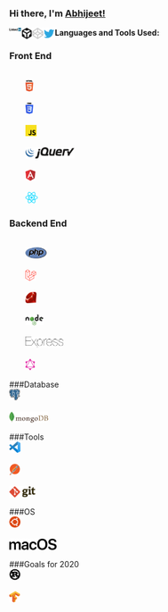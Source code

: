 ### Hi there, I'm [Abhijeet!](https://dev.to/devabhijeet)

<div align="left">
	<p>
		<a href="https://www.linkedin.com/in/dev-abhijeet-yadav/">
		  <img align="left" alt="Abhijeet Yadav | LinkedIn" width="21px" src="https://raw.githubusercontent.com/devAbhijeet/devAbhijeet/master/assets/linkedin.svg" />
		</a>
	</p>
	<p>
		<a href="https://codesandbox.io/u/devAbhijeet">
			<img align="left" alt="Abhijeet Yadav | CodeSandbox" width="20px" src="https://raw.githubusercontent.com/devAbhijeet/devAbhijeet/master/assets/codesandbox.svg" />
		</a>
	</p>
	<p>
		<a href="https://codepen.io/dev_abhijeet">
			<img align="left" alt="Abhijeet Yadav | codepen" width="20px" src="https://raw.githubusercontent.com/devAbhijeet/devAbhijeet/master/assets/codepen.svg" />
		</a>
	</p>
	<p>
		<a href="https://twitter.com/dev_abhijeet">
		  <img align="left" alt="Abhijeet Yadav | Twitter" width="21px" src="https://raw.githubusercontent.com/devAbhijeet/devAbhijeet/master/assets/twitter.svg" />
		</a>
	</p>
</div>

**Languages and Tools Used:**  

### Front End
<code>
	<img height="20" src="https://raw.githubusercontent.com/devAbhijeet/devAbhijeet/master/assets/html-5.svg">
</code>
<code>
	<img height="20" src="https://raw.githubusercontent.com/devAbhijeet/devAbhijeet/master/assets/css-3.svg">
</code>
<code>
	<img height="20" src="https://raw.githubusercontent.com/devAbhijeet/devAbhijeet/master/assets/javascript.svg">
</code>
<code>
	<img height="20" src="https://raw.githubusercontent.com/devAbhijeet/devAbhijeet/master/assets/jquery.svg">
</code>
<code>
	<img height="20" src="https://raw.githubusercontent.com/devAbhijeet/devAbhijeet/master/assets/angular.svg">
</code>
<code>
	<img height="20" src="https://raw.githubusercontent.com/devAbhijeet/devAbhijeet/master/assets/react.svg">
</code>

### Backend End
<code>
	<img height="20" src="https://raw.githubusercontent.com/devAbhijeet/devAbhijeet/master/assets/php.svg">
</code>
<code>
	<img height="20" src="https://raw.githubusercontent.com/devAbhijeet/devAbhijeet/master/assets/laravel.svg">
</code>
<code>
	<img height="20" src="https://raw.githubusercontent.com/devAbhijeet/devAbhijeet/master/assets/ruby.svg">
</code>
<code>
	<img height="20" src="https://raw.githubusercontent.com/devAbhijeet/devAbhijeet/master/assets/nodejs.svg">
</code>
<code>
	<img height="20" src="https://raw.githubusercontent.com/devAbhijeet/devAbhijeet/master/assets/express.svg">
</code>
<code>
	<img height="20" src="https://raw.githubusercontent.com/devAbhijeet/devAbhijeet/master/assets/graphql.svg">
</code>

###Database
<code>
	<img height="20" src="https://raw.githubusercontent.com/devAbhijeet/devAbhijeet/master/assets/postgresql.svg">
</code>
<code>
	<img height="20" src="https://raw.githubusercontent.com/devAbhijeet/devAbhijeet/master/assets/mongodb.svg">
</code>

###Tools
<code>
	<img height="20" src="https://raw.githubusercontent.com/devAbhijeet/devAbhijeet/master/assets/vs-code.svg">
</code>
<code>
	<img height="20" src="https://raw.githubusercontent.com/devAbhijeet/devAbhijeet/master/assets/postman.svg">
</code>
<code>
	<img height="20" src="https://raw.githubusercontent.com/devAbhijeet/devAbhijeet/master/assets/git.svg">
</code>

###OS
<code>
	<img height="20" src="https://raw.githubusercontent.com/devAbhijeet/devAbhijeet/master/assets/ubuntu.svg">
</code>
<code>
	<img height="20" src="https://raw.githubusercontent.com/devAbhijeet/devAbhijeet/master/assets/macOS.svg">
</code>


###Goals for 2020
<code>
	<img height="20" src="https://raw.githubusercontent.com/devAbhijeet/devAbhijeet/master/assets/rust.svg">
</code>
<code>
	<img height="20" src="https://raw.githubusercontent.com/devAbhijeet/devAbhijeet/master/assets/tensorflow.svg">
</code>






